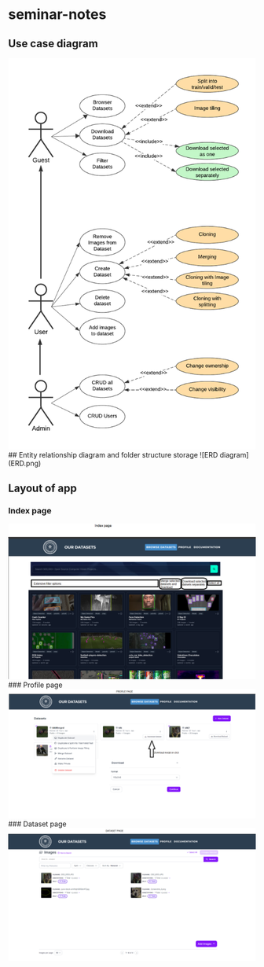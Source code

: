 # seminar-notes
## Use case diagram
<img src="use_case.png" alt="Alt text" width="700"/>
## Entity relationship diagram and folder structure storage
![ERD diagram](ERD.png)

## Layout of app  
### Index page  
<img src="index_design.png" alt="Alt text" width=""/>  
### Profile page  
<img src="profile_design.png" alt="Alt text" width=""/>  
### Dataset page  
<img src="dataset_design.png" alt="Alt text" width=""/>  
